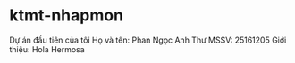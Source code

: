 # ktmt-nhapmon
Dự án đầu tiên của tôi
Họ và tên: Phan Ngọc Anh Thư
MSSV: 25161205
Giới thiệu: Hola Hermosa